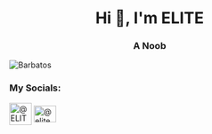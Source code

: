 <!---Title+Subtitle--->
<h1 align="center">Hi 👋, I'm ELITE</h1>
<h3 align="center">A Noob</h3>

<!---Barbatos Image--->
<img align="center" src="https://github.com/XELITE-BEASTX/XELITE-BEASTX/blob/main/Barbatos%20BLACK.png" alt="Barbatos">

<!---Socials--->
<h3 align="left">My Socials:</h3>
<p align="left">
<a href="https://www.telegram.dog/ELITEBEAST" target="blank"><img align="center" src="https://upload.wikimedia.org/wikipedia/commons/thumb/8/82/Telegram_logo.svg/1024px-Telegram_logo.svg.png" alt="@ELITEBEAST" height="40" width="40" /></a> <a href="https://instagram.com/@elitebe45t" target="blank"><img align="center" src="https://raw.githubusercontent.com/rahuldkjain/github-profile-readme-generator/master/src/images/icons/Social/instagram.svg" alt="@elitebe45t" height="30" width="40" /></a>
</p>

